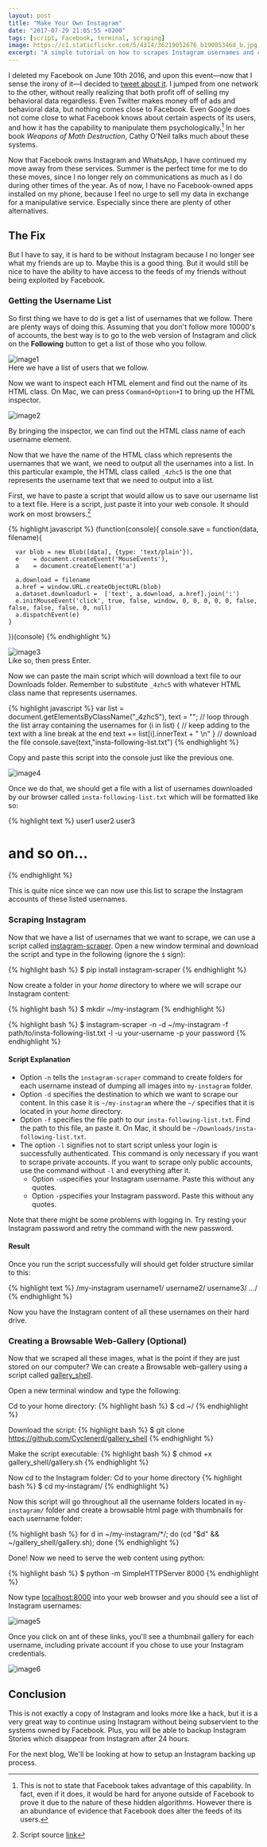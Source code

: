 ```yaml
---
layout: post
title: "Make Your Own Instagram"
date: "2017-07-29 21:05:55 +0200"
tags: [script, Facebook, terminal, scraping]
image: https://c1.staticflickr.com/5/4314/36219052676_b19005346d_b.jpg
excerpt: "A simple tutorial on how to scrapes Instagram usernames and create a browsable web gallery."
---
```


I deleted my Facebook on June 10th 2016, and upon this event—now that I sense the irony of it—I decided to [tweet about it](https://twitter.com/mixania/status/743207933438099457). I jumped from one network to the other, without really realizing that both profit off of selling my behavioral data regardless. Even Twitter makes money off of ads and behavioral data, but nothing comes close to Facebook. Even Google does not come close to what Facebook knows about certain aspects of its users, and how it has the capability to manipulate them psychologically.[^1] In her book _Weapons of Math Destruction_, Cathy O'Neil talks much about these systems.

Now that Facebook owns Instagram and WhatsApp, I have continued my move away from these services. Summer is the perfect time for me to do these moves, since I no longer rely on communications as much as I do during other times of the year. As of now, I have no Facebook-owned apps installed on my phone, because I feel no urge to sell my data in exchange for a manipulative service. Especially since there are plenty of other alternatives.

## The Fix

But I have to say, it is hard to be without Instagram because I no longer see what my friends are up to. Maybe this is a good thing. But it would still be nice to have the ability to have access to the feeds of my friends without being exploited by Facebook.

### Getting the Username List

So first thing we have to do is get a list of usernames that we follow. There are plenty ways of doing this. Assuming that you don't follow more 10000's of accounts, the best way is to go to the web version of Instagram and click on the **Following** button to get a list of those who you follow.

![image1](https://c1.staticflickr.com/5/4302/36219049436_1dc3ede80d_c.jpg)  
Here we have a list of users that we follow.

Now we want to inspect each HTML element and find out the name of its HTML class. On Mac, we can press `Command+Option+I` to bring up the HTML inspector.

![image2](https://c1.staticflickr.com/5/4301/35427940454_f02bd0ea97_b.jpg)

By bringing the inspector, we can find out the HTML class name of each username element.

Now that we have the name of the HTML class which represents the usernames that we want, we need to output all the usernames into a list. In this particular example, the HTML class called `_4zhc5` is the one that represents the username text that we need to output into a list.

First, we have to paste a script that would allow us to save our username list to a text file. Here is a script, just paste it into your web console. It should work on most browsers.[^2]

{% highlight javascript %}
(function(console){
    console.save = function(data, filename){

      var blob = new Blob([data], {type: 'text/plain'}),
      e    = document.createEvent('MouseEvents'),
      a    = document.createElement('a')

      a.download = filename
      a.href = window.URL.createObjectURL(blob)
      a.dataset.downloadurl =  ['text', a.download, a.href].join(':')
      e.initMouseEvent('click', true, false, window, 0, 0, 0, 0, 0, false, false, false, false, 0, null)
      a.dispatchEvent(e)
    }
  })(console)
{% endhighlight %}

![image3](https://c1.staticflickr.com/5/4299/36260948285_2e7698639c_b.jpg)  
Like so, then press Enter.

Now we can paste the main script which will download a text file to our Downloads folder. Remember to substitute `_4zhc5` with whatever HTML class name that represents usernames.  

{% highlight javascript %}
var list = document.getElementsByClassName("_4zhc5"),
text = "";
// loop through the list array containing the usernames
for (i in list) {
  // keep adding to the text with a line break at the end
  text += list[i].innerText + " \n"
}
// download the file
console.save(text,"insta-following-list.txt")
{% endhighlight %}

Copy and paste this script into the console just like the previous one.

![image4](https://c1.staticflickr.com/5/4313/36260945015_e7995b5e5f_b.jpg)  

Once we do that, we should get a file with a list of usernames downloaded by our browser called `insta-following-list.txt` which will be formatted like so:

{% highlight text %}
user1
user2
user3

# and so on...
{% endhighlight %}

This is quite nice since we can now use this list to scrape the Instagram accounts of these listed usernames.

### Scraping Instagram

Now that we have a list of usernames that we want to scrape, we can use a script called [instagram-scraper](https://github.com/rarcega/instagram-scraper). Open a new window terminal and download the script and type in the following (ignore the `$` sign):

{% highlight bash %}
$ pip install instagram-scraper
{% endhighlight %}

Now create a folder in your _home_ directory to where we will scrape our Instagram content:

{% highlight bash %}
$ mkdir ~/my-instagram
{% endhighlight %}

{% highlight bash %}
$ instagram-scraper -n -d ~/my-instagram -f path/to/insta-following-list.txt -l -u your-username -p your password
{% endhighlight %}

#### Script Explanation

- Option `-n` tells the `instagram-scraper` command to create folders for each username instead of dumping all images into `my-instagram` folder.
- Option `-d` specifies the destination to which we want to scrape our content. In this case it is `~/my-instagram` where the `~/` specifies that it is located in your _home_ directory.
- Option `-f` specifies the file path to our `insta-following-list.txt`. Find the path to this file, an paste it. On Mac, it should be `~/Downloads/insta-following-list.txt`.
- The option `-l` signifies not to start script unless your login is successfully authenticated. This command is only necessary if you want to scrape private accounts. If you want to scrape only public accounts, use the command without `-l` and everything after it.   
  - Option `-u`specifies your Instagram username. Paste this without any quotes.
  - Option `-p`specifies your Instagram password. Paste this without any quotes.

Note that there might be some problems with logging in. Try resting your Instagram password and retry the command with the new password.

#### Result

Once you run the script successfully will should get folder structure similar to this:

{% highlight text %}
/my-instagram
  username1/
  username2/
  username3/
  .../
{% endhighlight %}

Now you have the Instagram content of all these usernames on their hard drive.

### Creating a Browsable Web-Gallery (Optional)

Now that we scraped all these images, what is the point if they are just stored on our computer? We can create a Browsable web-gallery using a script called [gallery_shell](https://github.com/Cyclenerd/gallery_shell).

Open a new terminal window and type the following:

Cd to your home directory:
{% highlight bash %}
$ cd ~/
{% endhighlight %}

Download the script:
{% highlight bash %}
$ git clone https://github.com/Cyclenerd/gallery_shell
{% endhighlight %}

Make the script executable:
{% highlight bash %}
$ chmod +x gallery_shell/gallery.sh
{% endhighlight %}

Now cd to the Instagram folder:
Cd to your home directory
{% highlight bash %}
$ cd my-instagram/
{% endhighlight %}

Now this script will go throughout all the username folders located in `my-instagram/` folder and create a browsable html page with thumbnails for each username folder:

{% highlight bash %}
for d in ~/my-instagram/*/; do (cd "$d" && ~/gallery_shell/gallery.sh); done
{% endhighlight %}

Done! Now we need to serve the web content using python:

{% highlight bash %}
$ python -m SimpleHTTPServer 8000
{% endhighlight %}

Now type [localhost:8000](http://localhost:8000) into your web browser and you should see a list of Instagram usernames:

![image5](https://c1.staticflickr.com/5/4304/36260943015_ecf2605911_c.jpg)

Once you click on ant of these links, you'll see a thumbnail gallery for each username, including private account if you chose to use your Instagram credentials.

![image6](https://c1.staticflickr.com/5/4321/35427930724_8decbfa6a0_c.jpg)

## Conclusion

This is not exactly a copy of Instagram and looks more like a hack, but it is a very great way to continue using Instagram without being subservient to the systems owned by Facebook. Plus, you will be able to backup Instagram Stories which disappear from Instagram after 24 hours.

For the next blog, We'll be looking at how to setup an Instagram backing up process.  

[^1]: This is not to state that Facebook takes advantage of this capability. In fact, even if it does, it would be hard for anyone outside of Facebook to prove it due to the nature of these hidden algorithms. However there is an abundance of evidence that Facebook does alter the feeds of its users.

[^2]: Script source [link](https://stackoverflow.com/questions/11849562/how-to-save-the-output-of-a-console-logobject-to-a-file)
